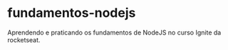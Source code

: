# fundamentos-nodejs

Aprendendo e praticando os fundamentos de NodeJS no curso Ignite da rocketseat.

